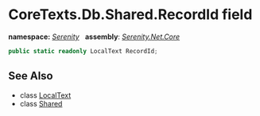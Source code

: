 # CoreTexts.Db.Shared.RecordId field
**namespace:** *[Serenity](../../README.md#serenity-namespace)*   **assembly**: *[Serenity.Net.Core](../../README.md)*

```csharp
public static readonly LocalText RecordId;
```

## See Also

* class [LocalText](../LocalText.md)
* class [Shared](../CoreTexts.Db.Shared.md)